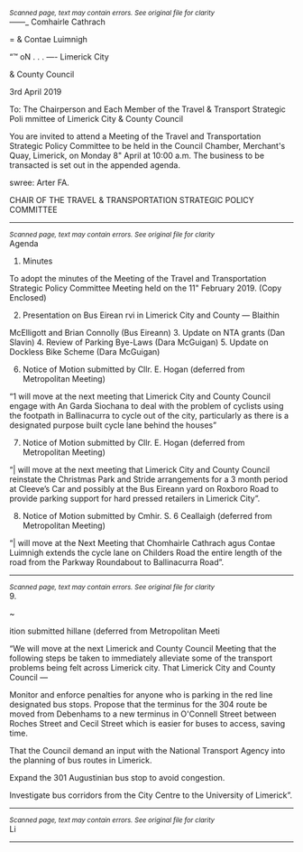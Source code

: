 *<small>Scanned page, text may contain errors. See original file for clarity</small>*  
——_ Comhairle Cathrach

= & Contae Luimnigh

“™ oN . . .
—- Limerick City

& County Council

3rd April 2019

To: The Chairperson and Each Member of the Travel & Transport Strategic Poli
mmittee of Limerick City & County Council

You are invited to attend a Meeting of the Travel and Transportation Strategic Policy
Committee to be held in the Council Chamber, Merchant's Quay, Limerick, on Monday 8"
April at 10:00 a.m. The business to be transacted is set out in the appended agenda.

swree: Arter FA.

CHAIR OF THE TRAVEL & TRANSPORTATION STRATEGIC POLICY COMMITTEE


---
*<small>Scanned page, text may contain errors. See original file for clarity</small>*  
Agenda

1. Minutes

To adopt the minutes of the Meeting of the Travel and Transportation Strategic Policy
Committee Meeting held on the 11" February 2019.
(Copy Enclosed)

2. Presentation on Bus Eirean rvi in Limerick City and County — Blaithin

McElligott and Brian Connolly (Bus Eireann)
3. Update on NTA grants (Dan Slavin)
4. Review of Parking Bye-Laws (Dara McGuigan)
5. Update on Dockless Bike Scheme (Dara McGuigan)

6. Notice of Motion submitted by Cllr. E. Hogan (deferred from Metropolitan
Meeting)

“1 will move at the next meeting that Limerick City and County Council engage with
An Garda Siochana to deal with the problem of cyclists using the footpath in
Ballinacurra to cycle out of the city, particularly as there is a designated purpose built
cycle lane behind the houses”

7. Notice of Motion submitted by Cllr. E. Hogan (deferred from Metropolitan
Meeting)

“| will move at the next meeting that Limerick City and County Council reinstate the
Christmas Park and Stride arrangements for a 3 month period at Cleeve’s Car and
possibly at the Bus Eireann yard on Roxboro Road to provide parking support for
hard pressed retailers in Limerick City”.

8. Notice of Motion submitted by Cmhir. S. 6 Ceallaigh (deferred from Metropolitan
Meeting)

“| will move at the Next Meeting that Chomhairle Cathrach agus Contae Luimnigh
extends the cycle lane on Childers Road the entire length of the road from the
Parkway Roundabout to Ballinacurra Road”.

---
*<small>Scanned page, text may contain errors. See original file for clarity</small>*  
9.

~

ition submitted hillane (deferred from Metropolitan
Meeti

“We will move at the next Limerick and County Council Meeting that the following
steps be taken to immediately alleviate some of the transport problems being felt
across Limerick city. That Limerick City and County Council —

Monitor and enforce penalties for anyone who is parking in the red line designated bus stops.
Propose that the terminus for the 304 route be moved from Debenhams to a new terminus in
O'Connell Street between Roches Street and Cecil Street which is easier for buses to access,
saving time.

That the Council demand an input with the National Transport Agency into the planning of
bus routes in Limerick.

Expand the 301 Augustinian bus stop to avoid congestion.

Investigate bus corridors from the City Centre to the University of Limerick”.

---
*<small>Scanned page, text may contain errors. See original file for clarity</small>*  
Li

---
